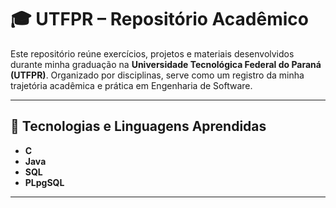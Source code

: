 # 🎓 UTFPR – Repositório Acadêmico

Este repositório reúne exercícios, projetos e materiais desenvolvidos durante minha graduação na **Universidade Tecnológica Federal do Paraná (UTFPR)**. Organizado por disciplinas, serve como um registro da minha trajetória acadêmica e prática em Engenharia de Software.

---

## 🧰 Tecnologias e Linguagens Aprendidas

- **C**
- **Java**
- **SQL**
- **PLpgSQL**

---
